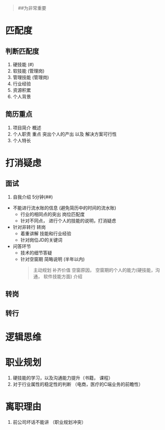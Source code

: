 > ##为非常重要
# 匹配度
## 判断匹配度

1. 硬技能 (#)
2. 软技能 (管理岗)
3. 管理技能 (管理岗)
4. 行业经验
5. 资源积累
6. 个人背景

## 简历重点
1. 项目简介 概述
2. 个人职责 重点 突出个人的产出 以及 解决方案可行性
3. 个人特长 

# 打消疑虑
## 面试
1. 自我介绍 5分钟(##)
 * 不能进行流水账的信息 (避免简历中的时间的流水账)
    - 行业的相同点的突出 岗位匹配度
    - 针对不同点， 进行个人的技能的说明，打消疑虑
 * 针对非转行 转岗 
    -  着重讲解 技能和行业经验 
    -  针对岗位JD的关键词
 * 问答环节
    -  技术的细节答疑
    -  针对空窗期 简略说明 (半年以内)
        >  主动规划 补齐价值
        空窗原因， 空窗期的个人的能力(硬技能，沟通， 软件技能方面) 介绍
##  转岗
##  转行

# 逻辑思维

# 职业规划
1. 硬技能的学习，以及沟通能力提升（书籍， 课程）
2. 对于行业属性的稳定性的判断 （电商，医疗的C端业务的前瞻性）
# 离职理由
1. 前公司坏话不能讲 （职业规划冲突）
 